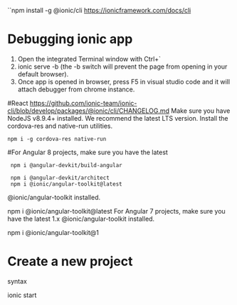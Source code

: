 ``npm install -g @ionic/cli
https://ionicframework.com/docs/cli

# Debugging ionic app

1) Open the integrated Terminal window with Ctrl+` 
2) ionic serve -b (the -b switch will prevent the page from opening in your default browser).
3) Once app is opened in browser, press F5 in visual studio code and it will attach debugger from chrome instance.



#React
https://github.com/ionic-team/ionic-cli/blob/develop/packages/@ionic/cli/CHANGELOG.md
Make sure you have NodeJS v8.9.4+ installed. We recommend the latest LTS version.
Install the cordova-res and native-run utilities.
```
npm i -g cordova-res native-run
```

#For Angular 8 projects, make sure you have the latest 
```
 npm i @angular-devkit/build-angular
  
 npm i @angular-devkit/architect
 npm i @ionic/angular-toolkit@latest

```

@ionic/angular-toolkit installed.

npm i @ionic/angular-toolkit@latest
For Angular 7 projects, make sure you have the latest 1.x @ionic/angular-toolkit installed.

npm i @ionic/angular-toolkit@1


# Create a new project

syntax


ionic start <name> <template> [options]

```
ionic start
ionic start --list
ionic start myApp
ionic start myApp blank
ionic start myApp tabs --cordova
ionic start myApp tabs --capacitor
ionic start myApp super --type=ionic-angular
ionic start myApp blank --type=ionic1
ionic start cordovaApp tabs --cordova
ionic start "My App" blank
```


# Nestjs Install

```
npm install -g @nestjs/cli


```
https://docs.nestjs.com/cli/overview

Starting New project

```
$ nest new my-nest-project
$ cd my-nest-project
$ npm run start:dev

```

ionic is built on top of Node.js, Node.js a Javascript command runner, which can be downloaded nodejs.org

NPM is the package manager built on top node. Most of the ionic tools are deployed as npm packages it's installed with Node. 
You will need Git, a powerful and flexible source control system and its related tools. 

NVM : Its an elegant set of shell script functions to enable the most flexible use of Node imaginable. The primary purpose of NVM is to enable these to install and switch between multiple versions of node and npm instantly. 
e.g
If you have multiple projects some required Node 8,  but another that requires NOde 4. So its easy to both installed, yet still independent from one another. Another most important features of nvm revolve around root or administrator access.
```

nvm install lts  /* latest version of node. */

nvm ls  /* list all the version of node */

```

Installing ionic  cli.

```
npm -g install ionic@rc

```

Setup git locally 

```
git config --global --list

git init  /* A get new repo will be initialize for the project.

git add . /* add all of the project files newly created/changes to repo
git commit -m"Add enm" /* commit the changes to change set

```

git add -A 

This tells git to stage or add everythings in the dirctory to  new change set

git commit -m "Initial commit" --no-gpg-sign

commits the entire change set to my repo locally


this command lists all of your global Git settings, mostly internal things that control how Git works. User.name and user.email are critical. Without them you cant commit. If its not correct you can correct by using following command.
```
git config --global user.name "Shaikh sirajuddin"

git config --global user.email "sirajuddins@lumeris.com"
```

Cordova installing

This tool will crop and resize JPEG and PNG source images to generate images for modern iOS and Android devices. It will also register the generated images in config.xml so that Cordova projects are updated accordingly.

```
npm install -g cordova-res

```

native-run

```
npm install -g native-run

```


ionic info

this command is used to get the information about ionic framework

ionic docs 
to open online documentation url

ionic help 

get all the command related notes


Create a new project

```
ionic start [<name>] [<template>][options]


```
name : The name of your project directory
template: The starter template to use (e.g. blank, tabs use --list to see all)

Steps to start new project

1) ionic start
2) Project name: my-first-app
3) Framework: Angular
4) Strater tempate: tutotrial

To open the current project from command promt.

code .

this ask VS code to opent in the current folder.

ionic.config.json

It contains the name of the application , project type

package.json

Its contain the project name, scripts command e.g npm run clean

```
npm install -E rxjs 

/* this comman ties the npm package to an explicit version.

tsconfig.json and tslint.json

controls various aspects of compiling the TypeScript from Ionic into Javascript and also linting or checking TypeScript for various rules violations. 

To Run from command

```
ionic serve 

/*This will make project to build and then open your system's default broswer to Ionic's local web server */

To get the list of ionic project

```
ionic start --list

```


Blank Template Project

```
ionic start ps-blank blank --no-git --no-link

ionic start ps-tabs tabs --no-git --no-link --type angular

ionic serve /* to run the application */

ionic start ps-sidemenu sidemenu --type angular --no-git --no-link --no-deps

/* no-deps asking ionic not to bother running npm install for us

/* It specifying the no-git and no-link options */
```

# ionic serve

its the simplest command which reload the application when we save the changes.

```
ionic serve [option]
ionic serve --help

```

# ionic lab
It allow quick representation how your app will look on both iOS and Android devices without firing up an emulator. 

```
my-first-project\iconic s -l -b

where s =serve
-l = --lab
-b = --no-open


my-first-project\iconic s -l -b --lab-host 192.168.15.4 --address 192.168.15.4
```

ionic generate --help

ionic generate <type> <name> [options]

Inputs :
 		type  : The type generator(e.g. page, component, service, module; 			use --list to see all)

		name : The of the component being generated
Option:

 	--list, -l    : list available generators
	--dry-run, -d : Run generate without making any file changes
	--force, -f   :Force overwriting of files
Exmaples

```


ionic generate
ionic generate --list
ionic generate -d
ionic generate page
ionic generate page contact
ionic generate component pages/contact/form
ionic generate component form --change-detection OnPuch
ionic generate directive ripple --skip-import
ionic generate s services/api/user

``` 

To run the ionic from command prompt
```
Set-ExecutionPolicy RemoteSigned -Scope CurrentUser
```

# Generating page

```
ionic g pg Game --flat --styleext cc --spec false --route-path game --prefix app --dry-run

/* The "dryRun" flag means no changes were made.

 ionic g pg Game

ionic g e WordTypes

ionic g i IWord

ionic g s Word --spec false --flat false

where flat to false  this causes CLI to create folder anyway

ionic g m components

ionic g c randomWord --inline-style --inline-template --dry-run
ionic g c randomWord --spec false --inline-style --inline-template --export

```

To Install SASS

* Run npm install node-sass
* npm install --save-dev --unsafe-perm node-sass

ng add @angular/material


Update all dependencies

npm install npm@latest -g

Save dev dependancies

```
npm install <package-name> --save-dev
```

# Ionic Code Coverage

Step 1: Install the following modules into your project:
```
npm install --save-dev karma-coverage-istanbul-reporter istanbul-instrumenter-loader

```
Step 2: Add a new script to your package.json file:
```
"test-coverage": "karma start ./test-config/karma.conf.js --coverage",

```
Warning: Step 3 requires files to be replaced. If you have already altered these files, please look at the commits for this project and review the changes. Do not delete or replace files in your project without making backups.

Step 3: Replace your "test-config/karma.conf.js" and "test-config/webpack-test.js" files in your project with those from this project.

Step 4: Run the "npm run test-coverage" command. Your unit tests will be run and the documentation will be generated in a folder named coverage in the root of your project. Just open the index.html file in the folder in a browser and see how well your project is covered.
